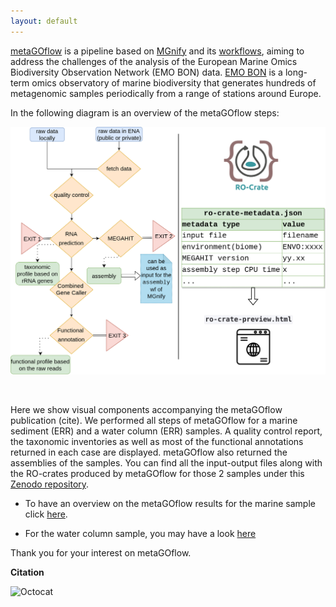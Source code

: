 ```yaml
---
layout: default
---
```


[metaGOflow](https://github.com/emo-bon/MetaGOflow) is a pipeline based on [MGnify](https://www.ebi.ac.uk/metagenomics/) and its [workflows](github.com/ebI-Metagenomics/pipeline-v5), 
aiming to address the challenges of the analysis of the European Marine Omics Biodiversity Observation Network (EMO BON) data. 
[EMO BON](https://www.embrc.eu/emo-bon) is a long-term omics observatory of marine biodiversity that generates hundreds of metagenomic samples periodically from a range of stations around Europe.


In the following diagram is an overview of the metaGOflow steps:

![wf](https://github.com/hariszaf/metaGOflow-use-case/blob/gh-pages/assets/img/eosc-life-marine-gos-wf.png)


<!-- As long as our sequences seem good enough, we can investigate the taxonomic inventories returned, based on the SSU and the LSU rRNA genes.  -->

<br>

Here we show visual components accompanying the metaGOflow publication (cite). 
We performed all steps of metaGOflow for a marine sediment (ERR) and a water column (ERR) samples. 
A quality control report, the taxonomic inventories as well as most of the functional annotations returned in each case are displayed. 
metaGOflow also returned the assemblies of the samples. 
You can find all the input-output files along with the RO-crates produced by metaGOflow for those 2 samples under this [Zenodo repository]().
<!-- remember to update when zenodo ready -->


* To have an overview on the metaGOflow results for the marine sample click [here](./marine-sediment.html).


* For the water column sample, you may have a look [here](./water-column.html)


Thank you for your interest on metaGOflow. 

**Citation**




![Octocat](https://github.githubassets.com/images/icons/emoji/octocat.png)


